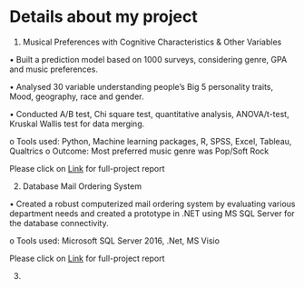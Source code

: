 <h1> 
Details about my project 
</h1>

1)  Musical Preferences with Cognitive Characteristics & Other Variables

•	Built a prediction model based on 1000 surveys, considering genre, GPA and music preferences. 

•	Analysed 30 variable understanding people’s Big 5 personality traits, Mood, geography, race and gender.

•	Conducted A/B test, Chi square test, quantitative analysis, ANOVA/t-test, Kruskal Wallis test for data merging.
  
  o	Tools used: Python, Machine learning packages, R, SPSS, Excel, Tableau, Qualtrics
  o	Outcome: Most preferred music genre was Pop/Soft Rock 

 Please click on [Link](/img/577_Phase_2_deliverable_group_9.pdf)  for full-project report
 
 2) Database Mail Ordering System

•	Created a robust computerized mail ordering system by evaluating various department needs and created a prototype in .NET using MS SQL Server for the database connectivity.

o	Tools used: Microsoft SQL Server 2016, .Net, MS Visio

Please click on [Link](/img/Team_6_Final_Report_Database.pdf)  for full-project report

3) 

 
